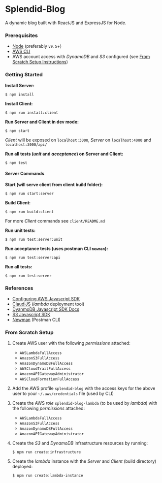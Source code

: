 # Splendid-Blog

A dynamic blog built with ReactJS and ExpressJS for Node.

### Prerequisites

- [Node](https://nodejs.org/en/) (preferably `v9.5`+)
- [AWS CLI](https://aws.amazon.com/cli/)
- AWS account access with _DynamoDB_ and _S3_ configured (see [From Scratch Setup Instructions](#From-Scratch-Setup))

### Getting Started

**Install Server:**

```shell
$ npm install
```

**Install Client:**

```shell
$ npm run install:client
```

**Run Server and Client in dev mode:**

```shell
$ npm start
```

_Client_ will be exposed on `localhost:3000`, _Server_ on `localhost:4000` and `localhost:3000/api/`

**Run all tests (_unit_ and _acceptance_) on Server and Client:**

```shell
$ npm test
```

#### Server Commands

**Start (will serve client from client build folder):**

```shell
$ npm run start:server
```

**Build Client:**

```shell
$ npm run build:client
```

For more _Client_ commands see `client/README.md`

**Run unit tests:**

```shell
$ npm run test:server:unit
```

**Run acceptance tests (uses postman CLI `newman`):**

```shell
$ npm run test:server:api
```

**Run all tests:**

```shell
$ npm run test:server
```

### References

- [Configuring AWS Javascript SDK](https://docs.aws.amazon.com/sdk-for-javascript/v2/developer-guide/configuring-the-jssdk.html)
- [ClaudiJS](https://www.claudiajs.com/tutorials/) (_lambda_ deployment tool)
- [DyanmoDB Javascript SDK Docs](https://docs.aws.amazon.com/AWSJavaScriptSDK/latest/AWS/DynamoDB.html)
- [S3 Javascript SDK](https://docs.aws.amazon.com/AWSJavaScriptSDK/latest/AWS/S3.html)
- [Newman](https://learning.getpostman.com/docs/postman/collection_runs/command_line_integration_with_newman/) (Postman CLI)

### From Scratch Setup

1. Create AWS user with the following _permissions_ attached:

   - `AWSLambdaFullAccess`
   - `AmazonS3FullAccess`
   - `AmazonDynamoDBFullAccess`
   - `AWSCloudTrailFullAccess`
   - `AmazonAPIGatewayAdministrator`
   - `AWSCloudFormationFullAccess`

2. Add the AWS profile `splendid-blog` with the access keys for the above user to your `~/.aws/credentials` file (used by CLI)

3. Create the AWS _role_ `splendid-blog-lambda` (to be used by _lambda_) with the following _permissions_ attached:

   - `AWSLambdaFullAccess`
   - `AmazonS3FullAccess`
   - `AmazonDynamoDBFullAccess`
   - `AmazonAPIGatewayAdministrator`

4. Create the _S3_ and _DynamoDB_ infrastructure resources by running:
   ```shell
   $ npm run create:infrastructure
   ```
5. Create the _lambda_ instance with the _Server_ and _Client_ (build directory) deployed:

   ```
   $ npm run create:lambda-instance
   ```
